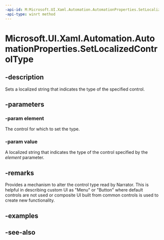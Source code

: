 ```yaml
---
-api-id: M:Microsoft.UI.Xaml.Automation.AutomationProperties.SetLocalizedControlType(Microsoft.UI.Xaml.DependencyObject,System.String)
-api-type: winrt method
---
```


<!-- Method syntax
public void SetLocalizedControlType(Windows.UI.Xaml.DependencyObject element, System.String value)
-->

# Microsoft.UI.Xaml.Automation.AutomationProperties.SetLocalizedControlType

## -description
Sets a localized string that indicates the type of the specified control.

## -parameters
### -param element
The control for which to set the type.

### -param value
A localized string that indicates the type of the control specified by the *element* parameter.

## -remarks
Provides a mechanism to alter the control type read by Narrator. This is helpful in describing custom UI as "Menu" or "Button" where default controls are not used or composite UI built from common controls is used to create new functionality.

## -examples

## -see-also
